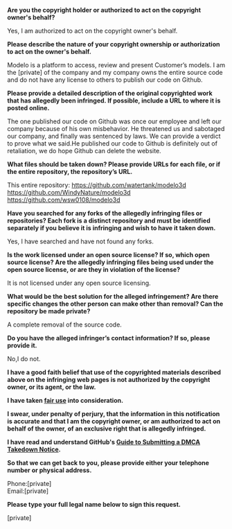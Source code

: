 **Are you the copyright holder or authorized to act on the copyright owner's behalf?**

Yes, I am authorized to act on the copyright owner's behalf.

**Please describe the nature of your copyright ownership or authorization to act on the owner's behalf.**

Modelo is a platform to access, review and present Customer’s models. I am the [private] of the company and my company owns the entire source code and do not have any license to others to publish our code on Github.

**Please provide a detailed description of the original copyrighted work that has allegedly been infringed. If possible, include a URL to where it is posted online.**

The one published our code on Github was once our employee and left our company because of his own misbehavior. He threatened us and sabotaged our company, and finally was sentenced by laws. We can provide a verdict to prove what we said.He published our code to Github is definitely out of retaliation, we do hope Github can delete the website.

**What files should be taken down? Please provide URLs for each file, or if the entire repository, the repository’s URL.**

This entire repository: https://github.com/watertank/modelo3d  
https://github.com/WindyNature/modelo3d  
https://github.com/wsw0108/modelo3d  

**Have you searched for any forks of the allegedly infringing files or repositories? Each fork is a distinct repository and must be identified separately if you believe it is infringing and wish to have it taken down.**

Yes, I have searched and have not found any forks.

**Is the work licensed under an open source license? If so, which open source license? Are the allegedly infringing files being used under the open source license, or are they in violation of the license?**

It is not licensed under any open source licensing.

**What would be the best solution for the alleged infringement? Are there specific changes the other person can make other than removal? Can the repository be made private?**

A complete removal of the source code.

**Do you have the alleged infringer’s contact information? If so, please provide it.**

No,I do not.

**I have a good faith belief that use of the copyrighted materials described above on the infringing web pages is not authorized by the copyright owner, or its agent, or the law.**

**I have taken <a href="https://www.lumendatabase.org/topics/22">fair use</a> into consideration.**

**I swear, under penalty of perjury, that the information in this notification is accurate and that I am the copyright owner, or am authorized to act on behalf of the owner, of an exclusive right that is allegedly infringed.**

**I have read and understand GitHub's <a href="https://docs.github.com/articles/guide-to-submitting-a-dmca-takedown-notice/">Guide to Submitting a DMCA Takedown Notice</a>.**

**So that we can get back to you, please provide either your telephone number or physical address.**

Phone:[private]  
Email:[private]  

**Please type your full legal name below to sign this request.**

[private]  
